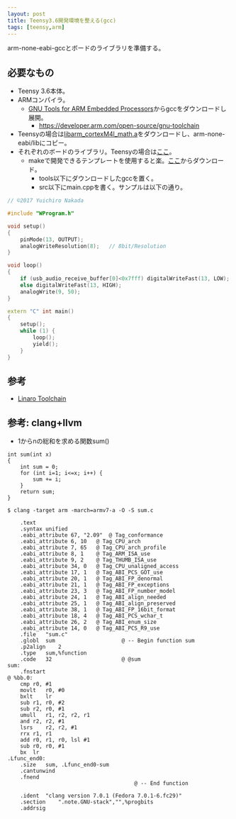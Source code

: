 ```yaml
---
layout: post
title: Teensy3.6開発環境を整える(gcc)
tags: [teensy,arm]
---
```


arm-none-eabi-gccとボードのライブラリを準備する。

## 必要なもの

- Teensy 3.6本体。
- ARMコンパイラ。
  - [GNU Tools for ARM Embedded Processors](https://developer.arm.com/open-source/gnu-toolchain/gnu-rm/downloads)からgccをダウンロードし展開。
    - https://developer.arm.com/open-source/gnu-toolchain
- Teensyの場合は[libarm_cortexM4l_math.a](https://github.com/ARM-software/CMSIS/tree/master/CMSIS/Lib/GCC)をダウンロードし、arm-none-eabi/libにコピー。
- それぞれのボードのライブラリ。Teensyの場合は[ここ](https://github.com/PaulStoffregen/cores/tree/master/teensy3)。
  - makeで開発できるテンプレートを使用すると楽。[ここ](https://github.com/yui0/arduino-sdk)からダウンロード。
    - tools以下にダウンロードしたgccを置く。
    - src以下にmain.cppを書く。サンプルは以下の通り。

```main.cpp
// ©2017 Yuichiro Nakada

#include "WProgram.h"

void setup()
{
	pinMode(13, OUTPUT);
	analogWriteResolution(8);	// 8bit/Resolution
}

void loop()
{
	if (usb_audio_receive_buffer[0]<0x7fff) digitalWriteFast(13, LOW);
	else digitalWriteFast(13, HIGH);
	analogWrite(9, 50);
}

extern "C" int main()
{
	setup();
	while (1) {
		loop();
		yield();
	}
}
```

## 参考

- [Linaro Toolchain](https://www.linaro.org/downloads/)

## 参考: clang+llvm

* 1からnの総和を求める関数sum()

```
int sum(int x)
{
	int sum = 0;
	for (int i=1; i<=x; i++) {
		sum += i;
	}
	return sum;
}
```

```
$ clang -target arm -march=armv7-a -O -S sum.c
```

```
	.text
	.syntax unified
	.eabi_attribute	67, "2.09"	@ Tag_conformance
	.eabi_attribute	6, 10	@ Tag_CPU_arch
	.eabi_attribute	7, 65	@ Tag_CPU_arch_profile
	.eabi_attribute	8, 1	@ Tag_ARM_ISA_use
	.eabi_attribute	9, 2	@ Tag_THUMB_ISA_use
	.eabi_attribute	34, 0	@ Tag_CPU_unaligned_access
	.eabi_attribute	17, 1	@ Tag_ABI_PCS_GOT_use
	.eabi_attribute	20, 1	@ Tag_ABI_FP_denormal
	.eabi_attribute	21, 1	@ Tag_ABI_FP_exceptions
	.eabi_attribute	23, 3	@ Tag_ABI_FP_number_model
	.eabi_attribute	24, 1	@ Tag_ABI_align_needed
	.eabi_attribute	25, 1	@ Tag_ABI_align_preserved
	.eabi_attribute	38, 1	@ Tag_ABI_FP_16bit_format
	.eabi_attribute	18, 4	@ Tag_ABI_PCS_wchar_t
	.eabi_attribute	26, 2	@ Tag_ABI_enum_size
	.eabi_attribute	14, 0	@ Tag_ABI_PCS_R9_use
	.file	"sum.c"
	.globl	sum                     @ -- Begin function sum
	.p2align	2
	.type	sum,%function
	.code	32                      @ @sum
sum:
	.fnstart
@ %bb.0:
	cmp	r0, #1
	movlt	r0, #0
	bxlt	lr
	sub	r1, r0, #2
	sub	r2, r0, #1
	umull	r1, r2, r2, r1
	and	r2, r2, #1
	lsrs	r2, r2, #1
	rrx	r1, r1
	add	r0, r1, r0, lsl #1
	sub	r0, r0, #1
	bx	lr
.Lfunc_end0:
	.size	sum, .Lfunc_end0-sum
	.cantunwind
	.fnend
                                        @ -- End function

	.ident	"clang version 7.0.1 (Fedora 7.0.1-6.fc29)"
	.section	".note.GNU-stack","",%progbits
	.addrsig
```
